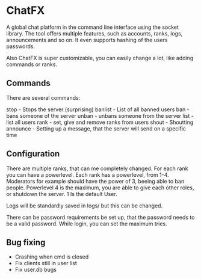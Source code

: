 # ChatFX
A global chat platform in the command line interface using the socket library.
The tool offers multiple features, such as accounts, ranks, logs, announcements and so on.
It even supports hashing of the users passwords.

Also ChatFX is super customizable, you can easily change a lot, like adding commands or ranks.

## Commands
There are several commands:

stop - Stops the server (surprising)
banlist - List of all banned users
ban - bans someone of the server
unban - unbans someone from the server
list - list all users
rank - set, give and remove ranks from users
shout - Shoutting
announce - Setting up a message, that the server will send on a specific time

## Configuration

There are multiple ranks, that can me completely changed. For each rank you can have a powerlevel. Each rank has a powerlevel,
from 1-4. Moderators for example should have the power of 3, beeing able to ban people. Powerlevel 4 is the maximum, you are able to give each other roles, or shutdown the server. 1 Is the default User.

Logs will be standardly saved in logs/ but this can be changed.

There can be password requirements be set up, that the password needs to be a valid password.
While login, you can set the maximum tries.



## Bug fixing

- Crashing when cmd is closed
- Fix clients still in user list
- Fix user.db bugs
